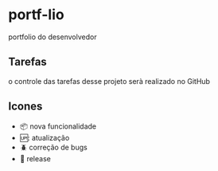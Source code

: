 # portf-lio

portfolio do desenvolvedor
## Tarefas

o controle das tarefas desse projeto serà realizado no GitHub

## Icones

- :package: nova funcionalidade
- :up:: atualização
- :beetle: correção de bugs
- :checkered_flag: release
